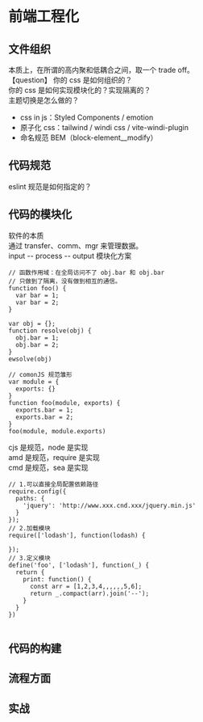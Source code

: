 # 前端工程化

## 文件组织
本质上，在所谓的高内聚和低耦合之间，取一个 trade off。  
【question】 
你的 css 是如何组织的？  
你的 css 是如何实现模块化的？实现隔离的？  
主题切换是怎么做的？  
- css in js：Styled Components / emotion
- 原子化 css：tailwind / windi css / vite-windi-plugin
- 命名规范 BEM（block-element__modify）

## 代码规范
eslint 规范是如何指定的？  


## 代码的模块化
软件的本质  
通过 transfer、comm、mgr 来管理数据。  
input -- process -- output 
模块化方案  
```
// 函数作用域：在全局访问不了 obj.bar 和 obj.bar
// 只做到了隔离，没有做到相互的通信。  
function foo() {
  var bar = 1;
  var bar = 2;
}
```
```
var obj = {};
function resolve(obj) {
  obj.bar = 1;
  obj.bar = 2;
}
ewsolve(obj)
```
```
// comonJS 规范雏形
var module = {
  exports: {}
}
function foo(module, exports) {
  exports.bar = 1;
  exports.bar = 2;
}
foo(module, module.exports)
```
cjs 是规范，node 是实现  
amd 是规范，require 是实现  
cmd 是规范，sea 是实现  
```
// 1.可以直接全局配置依赖路径
require.config({
  paths: {
    'jquery': 'http://www.xxx.cnd.xxx/jquery.min.js'
  }
});
// 2.加载模块
require(['lodash'], function(lodash) {
  
});
// 3.定义模块
define('foo', ['lodash'], function(_) {
  return {
    print: function() {
      const arr = [1,2,3,4,,,,,,5,6];
      return _.compact(arr).join('--');
    }
  }
})
 
```

## 代码的构建
## 流程方面
## 实战
